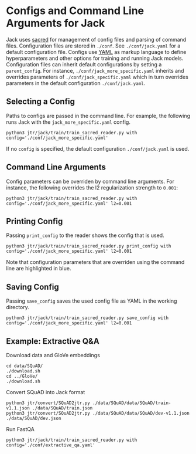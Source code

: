 # Configs and Command Line Arguments for Jack
Jack uses [sacred](http://sacred.readthedocs.io/en/latest/) for management of config files and parsing of command files.
Configuration files are stored in `./conf`.
See `./conf/jack.yaml` for a default configuration file.
Configs use [YAML](http://www.yaml.org/start.html) as markup language to define hyperparameters and other options for training and running Jack models.
Configuration files can inherit default configurations by setting a `parent_config`.
For instance, `./conf/jack_more_specific.yaml` inherits and overrides parameters of `./conf/jack_specific.yaml` which in turn overrides parameters in the default configuration `./conf/jack.yaml`.

## Selecting a Config
Paths to configs are passed in the command line. For example, the following runs Jack with the `jack_more_specific.yaml` config.
```shell
python3 jtr/jack/train/train_sacred_reader.py with config='./conf/jack_more_specific.yaml'
```
If no `config` is specified, the default configuration `./conf/jack.yaml` is used.

## Command Line Arguments
Config parameters can be overriden by command line arguments. For instance, the following overrides the l2 regularization strength to `0.001`:
```shell
python3 jtr/jack/train/train_sacred_reader.py with config='./conf/jack_more_specific.yaml' l2=0.001
```

## Printing Config
Passing `print_config` to the reader shows the config that is used.
```shell
python3 jtr/jack/train/train_sacred_reader.py print_config with config='./conf/jack_more_specific.yaml' l2=0.001
```
Note that configuration parameters that are overriden using the command line are highlighted in blue.

## Saving Config
Passing `save_config` saves the used config file as YAML in the working directory.
```shell
python3 jtr/jack/train/train_sacred_reader.py save_config with config='./conf/jack_more_specific.yaml' l2=0.001
```

## Example: Extractive Q&A
Download data and GloVe embeddings
```shell
cd data/SQuAD/
./download.sh
cd ../GloVe/
./download.sh
```

Convert SQuAD into Jack format
```shell
python3 jtr/convert/SQuAD2jtr.py ./data/SQuAD/data/SQuAD/train-v1.1.json ./data/SQuAD/train.json
python3 jtr/convert/SQuAD2jtr.py ./data/SQuAD/data/SQuAD/dev-v1.1.json ./data/SQuAD/dev.json
```

Run FastQA
```shell
python3 jtr/jack/train/train_sacred_reader.py with config='./conf/extractive_qa.yaml'
```